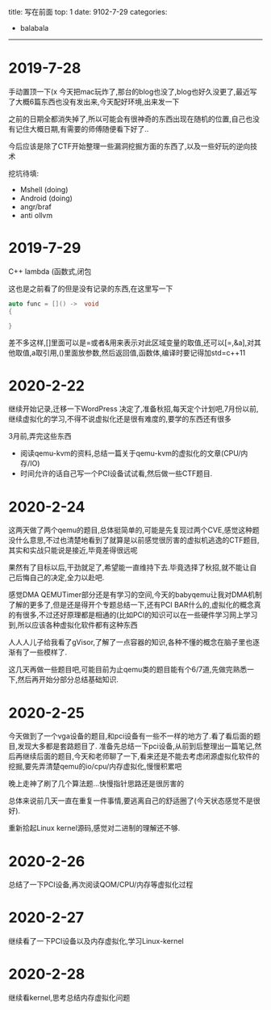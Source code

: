 title: 写在前面
top: 1
date: 9102-7-29
categories:
- balabala
---

# 2019-7-28

手动置顶一下(x
今天把mac玩炸了,那台的blog也没了,blog也好久没更了,最近写了大概6篇东西也没有发出来,今天配好环境,出来发一下

之前的日期全都消失掉了,所以可能会有很神奇的东西出现在随机的位置,自己也没有记住大概日期,有需要的师傅随便看下好了..


今后应该是除了CTF开始整理一些漏洞挖掘方面的东西了,以及一些好玩的逆向技术

挖坑待填:

- Mshell (doing)
- Android (doing)
- angr/braf
- anti ollvm

# 2019-7-29

C++ lambda (函数式,闭包

这也是之前看了的但是没有记录的东西,在这里写一下

```c++
auto func = []() ->  void
{

}
```

差不多这样,\[\]里面可以是=或者&用来表示对此区域变量的取值,还可以\[=,&a\],对其他取值,a取引用,()里面放参数,然后返回值,函数体,编译时要记得加std=c++11

# 2020-2-22

继续开始记录,迁移一下WordPress
决定了,准备秋招,每天定个计划吧,7月份以前,继续虚拟化的学习,不得不说虚拟化还是很有难度的,要学的东西还有很多

3月前,弄完这些东西

- 阅读qemu-kvm的资料,总结一篇关于qemu-kvm的虚拟化的文章(CPU/内存/IO)
- 时间允许的话自己写一个PCI设备试试看,然后做一些CTF题目.

# 2020-2-24

这两天做了两个qemu的题目,总体挺简单的,可能是先复现过两个CVE,感觉这种题没什么意思,不过也清楚地看到了就算是以前感觉很厉害的虚拟机逃逸的CTF题目,其实和实战只能说是接近,毕竟差得很远呢

果然有了目标以后,干劲就足了,希望能一直维持下去.毕竟选择了秋招,就不能让自己后悔自己的决定,全力以赴吧.

感觉DMA QEMUTimer部分还是有学习的空间,今天的babyqemu让我对DMA机制了解的更多了,但是还是得开个专题总结一下,还有PCI BAR什么的,虚拟化的概念真的有很多,不过还好原理都是相通的(比如PCI的知识可以在一些硬件学习网上学习到,所以应该各种虚拟化软件都有这种东西

人人人儿子给我看了gVisor,了解了一点容器的知识,各种不懂的概念在脑子里也逐渐有了一些模样了.

这几天再做一些题目吧,可能目前为止qemu类的题目能有个6/7道,先做完熟悉一下,然后再开始分部分总结基础知识.

# 2020-2-25

今天做到了一个vga设备的题目,和pci设备有一些不一样的地方了.看了看后面的题目,发现大多都是套路题目了.
准备先总结一下pci设备,从前到后整理出一篇笔记,然后再继续后面的题目,今天和老师聊了一下,看来还是不能去考虑闭源虚拟化软件的挖掘,要先弄清楚qemu的io/cpu/内存虚拟化,慢慢积累吧

晚上走神了刷了几个算法题...快慢指针思路还是很厉害的

总体来说前几天一直在重复一件事情,要逃离自己的舒适圈了(今天状态感觉不是很好).

重新拾起Linux kernel源码,感觉对二进制的理解还不够.

# 2020-2-26

总结了一下PCI设备,再次阅读QOM/CPU/内存等虚拟化过程

# 2020-2-27

继续看了一下PCI设备以及内存虚拟化,学习Linux-kernel

# 2020-2-28

继续看kernel,思考总结内存虚拟化问题